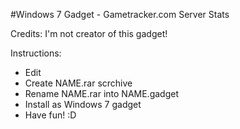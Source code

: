 #Windows 7 Gadget - Gametracker.com Server Stats

Credits:
I'm not creator of this gadget!


Instructions:
- Edit
- Create NAME.rar scrchive
- Rename NAME.rar into NAME.gadget
- Install as Windows 7 gadget
- Have fun! :D

